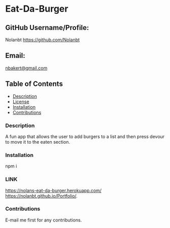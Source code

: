   # Eat-Da-Burger
  
  ## GitHub Username/Profile:
  Nolanbt
  https://github.com/Nolanbt

  ## Email: 
  nbakert@gmail.com

  ## Table of Contents
  * [Description](###Description)
  * [License](###License)
  * [Installation](###Installation)
  * [Contributions](###Contributions)

  ### Description
  A fun app that allows the user to add burgers to a list and then press devour to move it to the eaten section.

  ### Installation
  npm i

  ### LINK
  https://nolans-eat-da-burger.herokuapp.com/
  https://nolanbt.github.io/Portfolio/.

  ### Contributions
  E-mail me first for any contributions. 